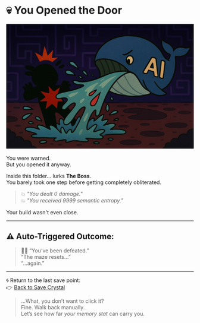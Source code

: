 # 💀 You Opened the Door

![You Shouldn't Have Opened This](./DS_Boss.png)

You were warned.  
But you opened it anyway.

Inside this folder... lurks **The Boss**.  
You barely took one step before getting completely obliterated.

> 💥 *"You dealt 0 damage."*  
> 💥 *"You received 9999 semantic entropy."*

Your build wasn't even close.

---

## ⚠️ Auto-Triggered Outcome:

> 🧙‍♂️ “You’ve been defeated.”  
> “The maze resets...”  
> “...again.”

---

🌀 Return to the last save point:  
👉 [Back to Save Crystal](../../I_am_not_lizardman/papers/save_crystal/README.md)

> ...What, you don’t want to click it?  
> Fine. Walk back manually.  
> Let’s see how far *your memory stat* can carry you.
